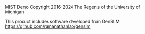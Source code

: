 MIST Demo
Copyright 2016-2024 The Regents of the University of Michigan

This product includes software developed from GenSLM
https://github.com/ramanathanlab/genslm
